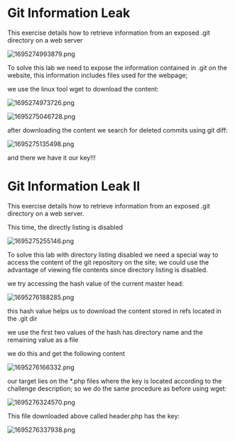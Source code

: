 # Git Information Leak

This exercise details how to retrieve information from an exposed .git directory on a web server

![1695274993879.png](./1695274993879.png)

To solve this lab we need to expose the information contained in .git on the website, this information includes files used for the webpage;

we use the linux tool wget to download the content:

![1695274973726.png](./1695274973726.png)

![1695275046728.png](./1695275046728.png)

after downloading the content we search for deleted commits using git diff:

![1695275135498.png](./1695275135498.png)

and there we have it our key!!!

# Git Information Leak II

This exercise details how to retrieve information from an exposed .git directory on a web server.

This time, the directly listing is disabled

![1695275255146.png](./1695275255146.png)

To solve this lab with directory listing disabled we need a special way to access the content of the git repository on the site; we could use the advantage of viewing file contents since directory listing is disabled.

we try accessing the hash value of the current master head:

![1695276188285.png](./1695276188285.png)

this hash value helps us to download the content stored in refs located in the .git dir

we use the first two values of the hash has directory name and the remaining value as a file

we do this and get the following content

![1695276166332.png](./1695276166332.png)

our target lies on the *.php files where the key is located according to the challenge description; so we do the same procedure as before using wget:

![1695276324570.png](./1695276324570.png)

This file downloaded above called header.php has the key:

![1695276337938.png](./1695276337938.png)
